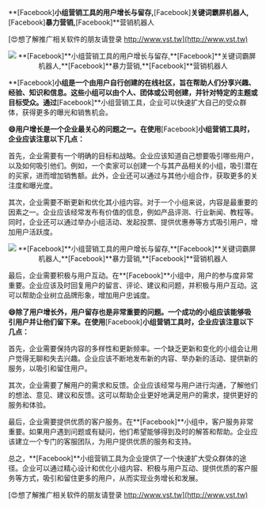 **[Facebook]**小组营销工具的用户增长与留存,**[Facebook]**关键词霸屏机器人,**[Facebook]**暴力营销,**[Facebook]**营销机器人

[😍想了解推广相关软件的朋友请登录 http://www.vst.tw](http://www.vst.tw)

 <center><img src="https://vst.tw/MP4/tuiguang/png/7.png" alt="**[Facebook]**小组营销工具的用户增长与留存,**[Facebook]**关键词霸屏机器人,**[Facebook]**暴力营销,**[Facebook]**营销机器人"></center>

**[Facebook]**小组是一个由用户自行创建的在线社区，旨在帮助人们分享兴趣、经验、知识和信息。这些小组可以由个人、团体或公司创建，并针对特定的主题或目标受众。通过**[Facebook]**小组营销工具，企业可以快速扩大自己的受众群体，获得更多的曝光和销售机会。

**😄用户增长是一个企业最关心的问题之一。在使用**[Facebook]**小组营销工具时，企业应该注意以下几点：**

首先，企业需要有一个明确的目标和战略。企业应该知道自己想要吸引哪些用户，以及如何吸引他们。例如，一个卖家可以创建一个与其产品相关的小组，吸引潜在的买家，进而增加销售额。此外，企业还可以通过与其他小组合作，获取更多的关注度和曝光度。

其次，企业需要不断更新和优化其小组内容。对于一个小组来说，内容是最重要的因素之一。企业应该经常发布有价值的信息，例如产品评测、行业新闻、教程等。同时，企业还可以通过举办小组活动、发起投票、提供优惠券等方式吸引用户，增加用户活跃度。

 <center><img src="https://vst.tw/MP4/tuiguang/png/1.png" alt="**[Facebook]**小组营销工具的用户增长与留存,**[Facebook]**关键词霸屏机器人,**[Facebook]**暴力营销,**[Facebook]**营销机器人"></center>

最后，企业需要积极与用户互动。在**[Facebook]**小组中，用户的参与度非常重要。企业应该及时回复用户的留言、评论、建议和问题，并积极与用户互动。这可以帮助企业树立品牌形象，增加用户忠诚度。

**😄除了用户增长外，用户留存也是非常重要的问题。一个成功的小组应该能够吸引用户并让他们留下来。在使用**[Facebook]**小组营销工具时，企业应该注意以下几点：**

首先，企业需要保持内容的多样性和更新频率。一个缺乏更新和变化的小组会让用户觉得无聊和失去兴趣。企业应该不断地发布新的内容、举办新的活动、提供新的服务，以吸引和留住用户。

其次，企业需要了解用户的需求和反馈。企业应该经常与用户进行沟通，了解他们的想法、意见、建议和反馈。这可以帮助企业更好地满足用户的需求，提供更好的服务和体验。

最后，企业需要提供优质的客户服务。在**[Facebook]**小组中，客户服务非常重要。如果用户遇到问题或有疑问，他们希望能够得到及时的解答和帮助。企业应该建立一个专门的客服团队，为用户提供优质的服务和支持。

总之，**[Facebook]**小组营销工具为企业提供了一个快速扩大受众群体的途径。企业可以通过精心设计和优化小组内容、积极与用户互动、提供优质的客户服务等方式，吸引和留住更多的用户，从而实现业务增长和发展。

[😍想了解推广相关软件的朋友请登录 http://www.vst.tw](http://www.vst.tw)



